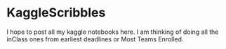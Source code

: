 # KaggleScribbles
I hope to post all my kaggle notebooks here. I am thinking of doing all the inClass ones from earliest deadlines or Most Teams Enrolled. 
